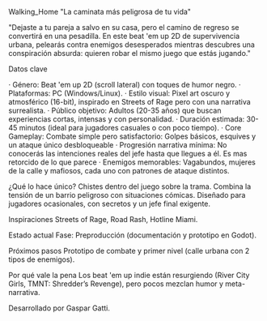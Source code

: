 Walking_Home
"La caminata más peligrosa de tu vida"

"Dejaste a tu pareja a salvo en su casa, pero el camino de regreso se convertirá en una pesadilla. En este beat 'em up 2D de supervivencia urbana, pelearás contra enemigos desesperados mientras descubres una conspiración absurda: quieren robar el mismo juego que estás jugando."

Datos clave

· Género: Beat 'em up 2D (scroll lateral) con toques de humor negro. · Plataformas: PC (Windows/Linux). · Estilo visual: Pixel art oscuro y atmosférico (16-bit), inspirado en Streets of Rage pero con una narrativa surrealista. · Público objetivo: Adultos (20-35 años) que buscan experiencias cortas, intensas y con personalidad. · Duración estimada: 30-45 minutos (ideal para jugadores casuales o con poco tiempo). · Core Gameplay: Combate simple pero satisfactorio: Golpes básicos, esquives y un ataque único desbloqueable · Progresión narrativa mínima: No conocerás las intenciones reales del jefe hasta que llegues a él. Es mas retorcido de lo que parece · Enemigos memorables: Vagabundos, mujeres de la calle y mafiosos, cada uno con patrones de ataque distintos.

¿Qué lo hace único?
Chistes dentro del juego sobre la trama. Combina la tensión de un barrio peligroso con situaciones cómicas. Diseñado para jugadores ocasionales, con secretos y un jefe final exigente.

Inspiraciones
Streets of Rage, Road Rash, Hotline Miami.

Estado actual
Fase: Preproducción (documentación y prototipo en Godot).

Próximos pasos Prototipo de combate y primer nivel (calle urbana con 2 tipos de enemigos).

Por qué vale la pena
Los beat 'em up indie están resurgiendo (River City Girls, TMNT: Shredder’s Revenge), pero pocos mezclan humor y meta-narrativa.

Desarrollado por Gaspar Gatti.
